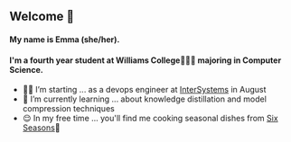 ## Welcome 👋

<!--
**tree-hugger722/tree-hugger722** is a ✨ _special_ ✨ repository because its `README.md` (this file) appears on your GitHub profile.
-->
#### My name is Emma (she/her). 
#### I'm a fourth year student at Williams College💜🐮💛 majoring in Computer Science.

- 👩‍🔧 I’m starting ... as a devops engineer at [InterSystems](https://www.intersystems.com/) in August
- 🌱 I’m currently learning ... about knowledge distillation and model compression techniques
- 😌 In my free time ... you'll find me cooking seasonal dishes from [Six Seasons](https://www.joshuamcfadden.com/sixseasons)🍲
